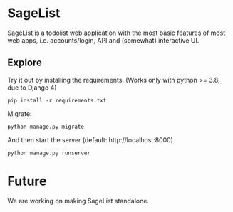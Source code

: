 # SageList

SageList is a todolist web application with the most basic features of most web apps, i.e. accounts/login, API and (somewhat) interactive UI.

## Explore
Try it out by installing the requirements. (Works only with python >= 3.8, due to Django 4)

    pip install -r requirements.txt

Migrate:

    python manage.py migrate

And then start the server (default: http://localhost:8000)

    python manage.py runserver


# Future

We are working on making SageList standalone.
